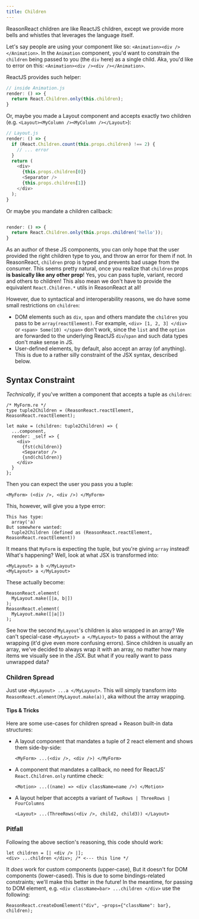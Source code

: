 ```yaml
---
title: Children
---
```


ReasonReact children are like ReactJS children, except we provide more bells and whistles that leverages the language itself.

Let's say people are using your component like so: `<Animation><div /></Animation>`. In the `Animation` component, you'd want to constrain the `children` being passed to you (the `div` here) as a single child. Aka, you'd like to error on this: `<Animation><div /><div /></Animation>`.

ReactJS provides such helper:

```js
// inside Animation.js
render: () => {
  return React.Children.only(this.children);
}
```

Or, maybe you made a Layout component and accepts exactly two children (e.g. `<Layout><MyColumn /><MyColumn /></Layout>`):

```js
// Layout.js
render: () => {
  if (React.Children.count(this.props.children) !== 2) {
    // ... error
  }
  return (
    <div>
      {this.props.children[0]}
      <Separator />
      {this.props.children[1]}
    </div>
  );
}
```

Or maybe you mandate a children callback:

```js

render: () => {
  return React.Children.only(this.props.children('hello'));
}
```

As an author of these JS components, you can only hope that the user provided the right children type to you, and throw an error for them if not. In ReasonReact, `children` prop is typed and prevents bad usage from the consumer. This seems pretty natural, once you realize that `children` props **is basically like any other prop**! Yes, you can pass tuple, variant, record and others to children! This also mean we don't have to provide the equivalent `React.Children.*` utils in ReasonReact at all!

However, due to syntactical and interoperability reasons, we do have some small restrictions on `children`:

- DOM elements such as `div`, `span` and others mandate the `children` you pass to be `array(reactElement)`. For example, `<div> [1, 2, 3] </div>` or `<span> Some(10) </span>` don't work, since the `list` and the `option` are forwarded to the underlying ReactJS `div`/`span` and such data types don't make sense in JS.
- User-defined elements, by default, also accept an array (of anything). This is due to a rather silly constraint of the JSX syntax, described below.

## Syntax Constraint

_Technically_, if you've written a component that accepts a tuple as `children`:

```reason
/* MyForm.re */
type tuple2Children = (ReasonReact.reactElement, ReasonReact.reactElement);

let make = (children: tuple2Children) => {
  ...component,
  render: _self => {
    <div>
      {fst(children)}
      <Separator />
      {snd(children)}
    </div>
  }
};
```

Then you can expect the user you pass you a tuple:

```reason
<MyForm> (<div />, <div />) </MyForm>
```

This, however, will give you a type error:

```
This has type:
  array('a)
But somewhere wanted:
  tuple2Children (defined as (ReasonReact.reactElement, ReasonReact.reactElement))
```

It means that `MyForm` is expecting the tuple, but you're giving `array` instead! What's happening? Well, look at what JSX is transformed into:

```reason
<MyLayout> a b </MyLayout>
<MyLayout> a </MyLayout>
```

These actually become:

```reason
ReasonReact.element(
  MyLayout.make([|a, b|])
);
ReasonReact.element(
  MyLayout.make([|a|])
);
```

See how the second `MyLayout`'s children is also wrapped in an array? We can't special-case `<MyLayout> a </MyLayout>` to pass `a` without the array wrapping (it'd give even more confusing errors). Since children is usually an array, we've decided to always wrap it with an array, no matter how many items we visually see in the JSX. But what if you really want to pass unwrapped data?

### Children Spread

Just use `<MyLayout> ...a </MyLayout>`. This will simply transform into `ReasonReact.element(MyLayout.make(a))`, aka without the array wrapping.

#### Tips & Tricks

Here are some use-cases for children spread + Reason built-in data structures:

- A layout component that mandates a tuple of 2 react element and shows them side-by-side:

  ```reason
  <MyForm> ...(<div />, <div />) </MyForm>
  ```

- A component that mandates a callback, no need for ReactJS' `React.Children.only` runtime check:

  ```reason
  <Motion> ...((name) => <div className=name />) </Motion>
  ```

- A layout helper that accepts a variant of `TwoRows | ThreeRows | FourColumns`

  ```reason
  <Layout> ...(ThreeRows(<div />, child2, child3)) </Layout>
  ```

### Pitfall

Following the above section's reasoning, this code should work:

```reason
let children = [| <div /> |];
<div> ...children </div>; /* <--- this line */
```

It _does_ work for custom components (upper-case), But it doesn't for DOM components (lower-cased). This is due to some bindings-related constraints; we'll make this better in the future! In the meantime, for passing to DOM element, e.g. `<div className=bar> ...children </div>` use the following:

```reason
ReasonReact.createDomElement("div", ~props={"className": bar}, children);
```
